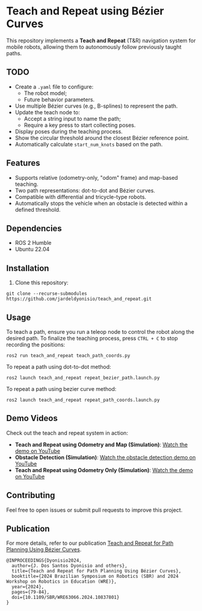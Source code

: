 # Teach and Repeat using Bézier Curves

This repository implements a **Teach and Repeat** (T&R) navigation system for mobile robots, allowing them to autonomously follow previously taught paths.
<!-- TODO: Add a better description-->

## TODO
- Create a `.yaml` file to configure:
  - The robot model;
  - Future behavior parameters.
- Use multiple Bézier curves (e.g., B-splines) to represent the path.
- Update the teach node to:
  - Accept a string input to name the path;
  - Require a key press to start collecting poses.
- Display poses during the teaching process.
- Show the circular threshold around the closest Bézier reference point.
- Automatically calculate `start_num_knots` based on the path.

## Features
- Supports relative (odometry-only, "odom" frame) and map-based teaching.
- Two path representations: dot-to-dot and Bézier curves.
- Compatible with differential and tricycle-type robots.
- Automatically stops the vehicle when an obstacle is detected within a defined threshold.

## Dependencies
- ROS 2 Humble
- Ubuntu 22.04

## Installation
1. Clone this repository:

```
git clone --recurse-submodules https://github.com/jardeldyonisio/teach_and_repeat.git
```

## Usage
To teach a path, ensure you run a teleop node to control the robot along the desired path. To finalize the teaching process, press `CTRL + C` to stop recording the positions:
```
ros2 run teach_and_repeat teach_path_coords.py
```
To repeat a path using dot-to-dot method:
```
ros2 launch teach_and_repeat repeat_bezier_path.launch.py
```
To repeat a path using bezier curve method:
```
ros2 launch teach_and_repeat repeat_path_coords.launch.py
```

## Demo Videos
Check out the teach and repeat system in action:

- **Teach and Repeat using Odometry and Map (Simulation)**: [Watch the demo on YouTube](https://www.youtube.com/watch?v=7bjSsaD-_tI)
- **Obstacle Detection (Simulation)**: [Watch the obstacle detection demo on YouTube](https://www.youtube.com/watch?v=RmauNqaVmGg)
- **Teach and Repeat using Odometry Only (Simulation)**: [Watch the demo on YouTube](https://www.youtube.com/watch?v=-z7Gqplbi0U&t=5s)

## Contributing
Feel free to open issues or submit pull requests to improve this project.

## Publication
For more details, refer to our publication [Teach and Repeat for Path Planning Using Bézier Curves](https://ieeexplore.ieee.org/document/10837801).

```
@INPROCEEDINGS{Dyonisio2024,
  author={J. Dos Santos Dyonisio and others},
  title={Teach and Repeat for Path Planning Using Bézier Curves},
  booktitle={2024 Brazilian Symposium on Robotics (SBR) and 2024 Workshop on Robotics in Education (WRE)},
  year={2024},
  pages={79-84},
  doi={10.1109/SBR/WRE63066.2024.10837801}
}

```
